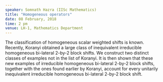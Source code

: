 ```yaml
---
speaker: Somnath Hazra (IISc Mathematics)
title: "Homogeneous operators"
date: 08 February, 2018
time: 2 pm
venue: LH-1, Mathematics Department
---
```


The classification of homogeneous scalar weighted shifts is known. Recently, 
Koranyi obtained a large class of inequivalent irreducible homogeneous 
bi-lateral 2-by-2 block shifts. We construct two distinct classes of examples 
not in the list of Koranyi. It is then shown that these new examples of 
irreducible homogeneous bi-lateral 2-by-2  block shifts, together with the ones found earlier by Koranyi, account for every
unitarily inequivalent irreducible homogeneous bi-lateral 2-by-2 block shift.
